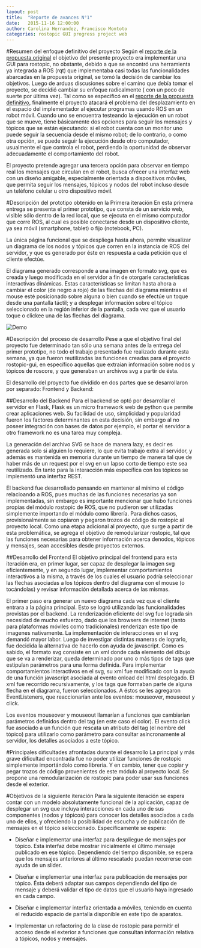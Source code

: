 ```yaml
---
layout: post
title:  "Reporte de avances N°1"
date:   2015-11-16 12:00:00
author: Carolina Hernandez, Francisco Montoto
categories: rostopic GUI progress project web
---
```


#Resumen del enfoque definitivo del proyecto
Según el [reporte de la propuesta original](http://carolahp.github.io/testpage/rostopic/gui/progress/project/2015/10/22/reporte-de-la-propuesta.html) el objetivo del presente proyecto era implementar una GUI para rostopic, no obstante, debido a que se encontró una herramienta ya integrada a ROS (rqt) que implementaba casi todas las funcionalidades abarcadas en la propuesta original, se tomó la decisión de cambiar los objetivos. Luego de arduas discusiones sobre el camino que debía tomar el proyecto, se decidió cambiar su enfoque radicalmente ( con un poco de suerte por última vez). Tal como se especificó en el [reporte de la propuesta definitivo](http://carolahp.github.io/testpage/rqt_graph/topic/node/msg/progress/proyect/2015/11/08/reporte-de-la-propuesta2.html), finalmente el proyecto atacará el problema del desplazamiento en el espacio del implementador al ejecutar programas usando ROS en un robot móvil. Cuando uno se encuentra testeando la ejecución en un robot que se mueve, tiene básicamente dos opciones para seguir los mensajes y tópicos que se están ejecutando: si el robot cuenta con un monitor uno puede seguir la secuencia desde el mismo robot; de lo contrario, o como otra opción, se puede seguir la ejecución desde otro computador, usualmente el que controla el robot, perdiendo la oportunidad de observar adecuadamente el comportamiento del robot.

El proyecto pretende agregar una tercera opción para observar en tiempo real los mensajes que circulan en el robot, busca ofrecer una interfaz web con un diseño amigable, especialmente orientada a dispositivos móviles, que permita seguir los mensajes, tópicos y nodos del robot incluso desde un teléfono celular u otro dispositivo móvil.

#Descripción del prototipo obtenido en la Primera iteración
En esta primera entrega se presenta el primer prototipo, que consta de un servicio web, visible sólo dentro de la red local, que se ejecuta en el mismo computador que corre ROS, al cual es posible conectarse desde un dispositivo cliente, ya sea móvil (smartphone, tablet) o fijo (notebook, PC). 

La única página funcional que se despliega hasta ahora, permite visualizar un diagrama de los nodos y tópicos que corren en la instancia de ROS del servidor, y que es generado por éste en respuesta a cada petición que el cliente efectúe. 

El diagrama generado corresponde a una imagen en formato svg, que es creada y luego modificada en el servidor a fin de otorgarle características interactivas dinámicas. Estas características se limitan hasta ahora a cambiar el color (de negro a rojo) de las flechas del diagrama mientras el mouse esté posicionado sobre alguna o bien cuando se efectúe un toque desde una pantalla táctil; y a desplegar información sobre el tópico seleccionado en la región inferior de la pantalla, cada vez que el usuario toque o clickee una de las flechas del diagrama. 

<img src="{{site.baseurl}}/assets/first_iteration_demo.png" title="Demo" style="width:auto !important;height:auto !important;" >

#Descripción del proceso de desarrollo
Pese a que el objetivo final del proyecto fue determinado tan sólo una semana antes de la entrega del primer prototipo, no todo el trabajo presentado fue realizado durante esta semana, ya que fueron reutilizadas las funciones creadas para el proyecto rostopic-gui, en específico aquellas que extraían información sobre nodos y tópicos de roscore, y que generaban un archivos svg a partir de ésta.

El desarrollo del proyecto fue dividido en dos partes que se desarrollaron por separado: Frontend y Backend:

##Desarrollo del Backend
Para el backend se optó por desarrollar el servidor en Flask, Flask es un micro framework web de python que permite crear aplicaciones web. Su facilidad de uso, simplicidad y popularidad fueron los factores determinantes en esta decisión, sin embargo al no poseer integración con bases de datos por ejemplo, el portar el servidor a otro framework no es una tarea muy compleja.

La generación del archivo SVG se hace de manera lazy, es decir es generada solo si alguien lo requiere, lo que evita trabajo extra al servidor, y además es mantenida en memoria durante un tiempo de manera tal que de haber más de un request por el svg en un lapso corto de tiempo este sea reutilizado. En tanto para la interacción más específica con los tópicos se implementó una interfaz REST.

El backend fue desarrollado pensando en mantener al mínimo el código relacioando a ROS, pues muchas de las funciones necesarias ya son implementadas, sin embargo es importante mencionar que hubo funciones propias del módulo rostopic de ROS, que no pudieron ser utilizadas simplemente importando el módulo como librería. Para dichos casos, provisionalmente se copiaron y pegaron trozos de código de rostopic al proyecto local. Como una etapa adicional al proyecto, que surge a partir de esta problemática, se agrega el objetivo de remodularizar rostopic, tal que las funciones necesarias para obtener información acerca denodos, tópicos y mensajes, sean accesibles desde proyectos externos. 

##Desarrollo del Frontend
El objetivo principal del frontend para esta iteración era, en primer lugar, ser capaz de desplegar la imagen svg eficientemente, y en segundo lugar, implementar comportamientos interactivos a la misma, a través de los cuales el usuario podría seleccionar las flechas asociadas a los tópicos dentro del diagrama con el mouse (o tocándolas) y revisar información detallada acerca de las mismas. 

El primer paso era generar un nuevo diagrama cada vez que el cliente entrara a la página principal. Esto se logró utilizando las funcionalidades provistas por el backend. 
La renderización eficiente del svg fue lograda sin necesidad de mucho esfuerzo, dado que los browsers de internet (tanto para plataformas móviles como tradicionales) renderizan este tipo de imagenes nativamente.
La implementación de interacciones en el svg demandó mayor labor. Luego de investigar distintas maneras de lograrlo, fue decidida la alternativa de hacerlo con ayuda de javascript. Como es sabido, el formato svg consiste en un xml donde cada elemento del dibujo que se va a renderizar, queda determinado por uno o más tipos de tags que estipulan parámetros para una forma definida. Para implementar comportamientos interactivos en el svg, su xml fue modificado con la ayuda de una función javascript asociada al evento onload del html desplegado. El xml fue recorrido recursivamente, y los tags que formaban parte de alguna flecha en el diagrama, fueron seleccionados. A éstos se les agregaron EventListeners, que reaccionarían ante los eventos: mouseover, mouseout y click.

Los eventos mouseover y mouseout llamarían a funciones que cambiarían parámetros definidos dentro del tag (en este caso el color).
El evento click fue asociado a un función que rescata un atributo del tag (el nombre del tópico) para utilizarlo como parámetro para consultar asíncronamente al servidor, los detalles asociados a este tópico.

#Principales dificultades afrontadas durante el desarrollo
La principal y más grave dificultad encontrada fue no poder utilizar funciones de rostopic simplemente importándolo como librería. Y en cambio, tener que copiar y pegar trozos de código provenientes de este módulo al proyecto local. 
Se propone una remodularización de rostopic para poder usar sus funciones desde el exterior. 

#Objetivos de la siguiente iteración
Para la siguiente iteración se espera contar con un modelo absolutamente funcional de la aplicación, capaz de desplegar un svg que incluya interacciones en cada uno de sus componentes (nodos y tópicos) para conocer los detalles asociados a cada uno de ellos, y ofreciendo la posibilidad de escucha y de publicación de mensajes en el tópico seleccionado. Específicamente se espera:
- Diseñar e implementar una interfaz para despliegue de mensajes por tópico. Esta interfaz debe mostrar inicialmente el último mensaje publicado en ese tópico. Dependiendo del tiempo disponible, se espera que los mensajes anteriores al último rescatado puedan recorrerse con ayuda de un slider.

- Diseñar e implementar una interfaz para publicación de mensajes por tópico. Ésta deberá adaptar sus campos dependiendo del tipo de mensaje y deberá validar el tipo de datos que el usuario haya ingresado en cada campo.

- Diseñar e implementar interfaz orientada a móviles, teniendo en cuenta el reducido espacio de pantalla disponible en este tipo de aparatos.

- Implementar un refactoring de la clase de rostopic para permitir el acceso desde el exterior a funciones que consultan información relativa a tópicos, nodos y mensajes.



